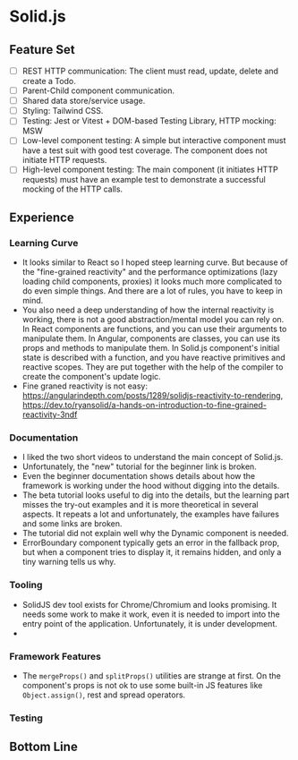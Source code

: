# Solid.js

## Feature Set

- [ ] REST HTTP communication: The client must read, update, delete and create a Todo.
- [ ] Parent-Child component communication.
- [ ] Shared data store/service usage.
- [ ] Styling: Tailwind CSS.
- [ ] Testing: Jest or Vitest + DOM-based Testing Library, HTTP mocking: MSW
- [ ] Low-level component testing: A simple but interactive component must have a test suit with good test coverage. The component does not initiate HTTP requests.
- [ ] High-level component testing: The main component (it initiates HTTP requests) must have an example test to demonstrate a successful mocking of the HTTP calls.

## Experience

### Learning Curve

- It looks similar to React so I hoped steep learning curve. But because of the "fine-grained reactivity" and the performance optimizations (lazy loading child components, proxies) it looks much more complicated to do even simple things. And there are a lot of rules, you have to keep in mind. 
- You also need a deep understanding of how the internal reactivity is working, there is not a good abstraction/mental model you can rely on. In React components are functions, and you can use their arguments to manipulate them. In Angular, components are classes, you can use its props and methods to manipulate them. In Solid.js component's initial state is described with a function, and you have reactive primitives and reactive scopes. They are put together with the help of the compiler to create the component's update logic.
- Fine graned reactivity is not easy: https://angularindepth.com/posts/1289/solidjs-reactivity-to-rendering, https://dev.to/ryansolid/a-hands-on-introduction-to-fine-grained-reactivity-3ndf

### Documentation

- I liked the two short videos to understand the main concept of Solid.js.
- Unfortunately, the "new" tutorial for the beginner link is broken.
- Even the beginner documentation shows details about how the framework is working under the hood without digging into the details.
- The beta tutorial looks useful to dig into the details, but the learning part misses the try-out examples and it is more theoretical in several aspects. It repeats a lot and unfortunately, the examples have failures and some links are broken.
- The tutorial did not explain well why the Dynamic component is needed.
- ErrorBoundary component typically gets an error in the fallback prop, but when a component tries to display it, it remains hidden, and only a tiny warning tells us why.

### Tooling

- SolidJS dev tool exists for Chrome/Chromium and looks promising. It needs some work to make it work, even it is needed to import into
the entry point of the application. Unfortunately, it is under development.
- 

### Framework Features

- The `mergeProps()` and `splitProps()` utilities are strange at first. On the component's props is not ok to use some built-in JS features like `Object.assign()`, rest and spread operators.

### Testing

## Bottom Line